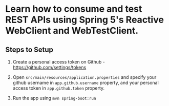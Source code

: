 # Learn how to consume and test REST APIs using Spring 5's Reactive WebClient and WebTestClient.

## Steps to Setup

1. Create a personal access token on Github - https://github.com/settings/tokens

2. Open `src/main/resources/application.properties` and specify your github username in `app.github.username` property, and your personal access token in `app.github.token` property.

3. Run the app using `mvn spring-boot:run`